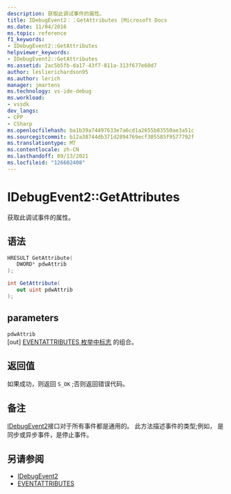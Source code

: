 ```yaml
---
description: 获取此调试事件的属性。
title: IDebugEvent2：：GetAttributes |Microsoft Docs
ms.date: 11/04/2016
ms.topic: reference
f1_keywords:
- IDebugEvent2::GetAttributes
helpviewer_keywords:
- IDebugEvent2::GetAttributes
ms.assetid: 2ac5b5fb-da17-43f7-811a-313f677e60d7
author: leslierichardson95
ms.author: lerich
manager: jmartens
ms.technology: vs-ide-debug
ms.workload:
- vssdk
dev_langs:
- CPP
- CSharp
ms.openlocfilehash: ba1b39a74497633e7a6cd1a2655b83550ae3a51c
ms.sourcegitcommit: b12a38744db371d2894769ecf305585f9577792f
ms.translationtype: MT
ms.contentlocale: zh-CN
ms.lasthandoff: 09/13/2021
ms.locfileid: "126602408"
---
```

# <a name="idebugevent2getattributes"></a>IDebugEvent2::GetAttributes
获取此调试事件的属性。

## <a name="syntax"></a>语法

```cpp
HRESULT GetAttribute( 
   DWORD* pdwAttrib
);
```

```csharp
int GetAttribute( 
   out uint pdwAttrib
);
```

## <a name="parameters"></a>parameters
`pdwAttrib`\
[out] [EVENTATTRIBUTES 枚举中标志](../../../extensibility/debugger/reference/eventattributes.md) 的组合。

## <a name="return-value"></a>返回值
 如果成功，则返回 `S_OK` ;否则返回错误代码。

## <a name="remarks"></a>备注
 [IDebugEvent2](../../../extensibility/debugger/reference/idebugevent2.md)接口对于所有事件都是通用的。 此方法描述事件的类型;例如， 是同步或异步事件，是停止事件。

## <a name="see-also"></a>另请参阅
- [IDebugEvent2](../../../extensibility/debugger/reference/idebugevent2.md)
- [EVENTATTRIBUTES](../../../extensibility/debugger/reference/eventattributes.md)
